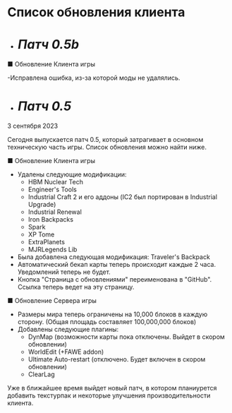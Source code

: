 # Список обновления клиента

* # *Патч 0.5b*
 ■ Обновление Клиента игры
 
 -Исправлена ошибка, из-за которой моды не удалялись.

* # *Патч 0.5*

3 сентября 2023

Сегодня выпускается патч 0.5, который затрагивает в основном техническую часть игры. Список обновления можно найти ниже.

■ Обновление Клиента игры
- Удалены следующие модификации: 
    * HBM Nuclear Tech
    * Engineer's Tools
    * Industrial Craft 2 и его аддоны (IC2 был портирован в Industrial Upgrade)
    * Industrial Renewal
    * Iron Backpacks
    * Spark
    * XP Tome
    * ExtraPlanets
    * MJRLegends Lib
- Была добавлена следующая модификация: Traveler's Backpack
- Автоматический бекап карты теперь происходит каждые 2 часа. Уведомлений теперь не будет.
- Кнопка "Страница с обновлениями" переименована в "GitHub". Ссылка теперь ведет на эту страницу.

■ Обновление Сервера игры
- Размеры мира теперь ограничены на 10,000 блоков в каждую сторону.
(Общая площадь составляет 100,000,000 блоков)
- Добавлены следующие плагины:
    * DynMap (возможности карты пока отключены. Выйдет в скором обновлении)
    * WorldEdit (+FAWE addon)
    * Ultimate Auto-restart (отключено. Будет включен в скором обновлении)
    * ClearLag

Уже в ближайшее время выйдет новый патч, в котором планиурется добавить текстурпак и некоторые улучшения производительности клиента.
